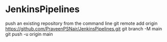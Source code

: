# JenkinsPipelines



push an existing repository from the command line
git remote add origin https://github.com/PraveenPSNair/JenkinsPipelines.git
git branch -M main
git push -u origin main
